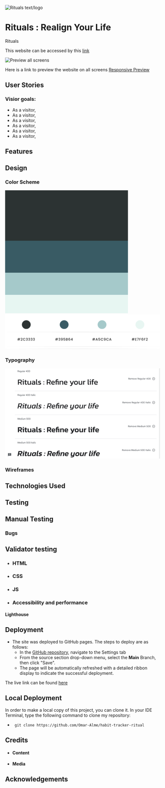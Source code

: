![Rituals text/logo](documentations/Marketme.png "Rituals logo")

# Rituals : Realign Your Life

Rituals

This website can be accessed by this [link](https://omar-alme.github.io/habit-tracker-ritual/)

![Preview all screens](documentations/)

Here is a link to preview the website on all screens [Responsive Preview]()

## User Stories

### Visior goals:

- As a visitor, 
- As a visitor, 
- As a visitor, 
- As a visitor, 
- As a visitor, 
- As a visitor, 

## Features


## Design

### Color Scheme

![Color Pallete](documentations/color-pallete.png)
![Color numbers](documentations/colors.png)

### Typography

![Google font](documentations/googlefont.png)

### Wireframes


## Technologies Used


## Testing


## Manual Testing

### Bugs


## Validator testing
+ ### HTML
+ ### CSS

+ ### JS

+ ### Accessibility and performance 
#### Lighthouse

## Deployment

- The site was deployed to GitHub pages. The steps to deploy are as follows:
  - In the [GitHub repository](https://github.com/Omar-Alme/habit-tracker-ritual), navigate to the Settings tab
  - From the source section drop-down menu, select the **Main** Branch, then click "Save".
  - The page will be automatically refreshed with a detailed ribbon display to indicate the successful deployment.

The live link can be found [here](https://omar-alme.github.io/habit-tracker-ritual/)

## Local Deployment

In order to make a local copy of this project, you can clone it.
In your IDE Terminal, type the following command to clone my repository:

-      git clone https://github.com/Omar-Alme/habit-tracker-ritual

## Credits

- #### Content

- #### Media


## Acknowledgements
